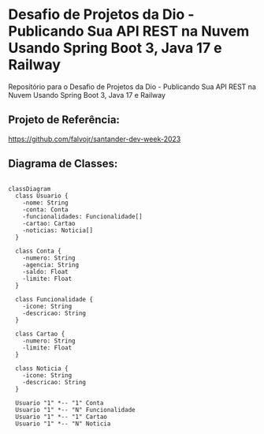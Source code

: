 # Desafio de Projetos da Dio - Publicando Sua API REST na Nuvem Usando Spring Boot 3, Java 17 e Railway
Reposítório para o Desafio de Projetos da Dio - Publicando Sua API REST na Nuvem Usando Spring Boot 3, Java 17 e Railway

## Projeto de Referência:
https://github.com/falvojr/santander-dev-week-2023

## Diagrama de Classes:
```mermaid

classDiagram
  class Usuario {
    -nome: String
    -conta: Conta
    -funcionalidades: Funcionalidade[]
    -cartao: Cartao
    -noticias: Noticia[]
  }

  class Conta {
    -numero: String
    -agencia: String
    -saldo: Float
    -limite: Float
  }

  class Funcionalidade {
    -icone: String
    -descricao: String
  }

  class Cartao {
    -numero: String
    -limite: Float
  }

  class Noticia {
    -icone: String
    -descricao: String
  }

  Usuario "1" *-- "1" Conta
  Usuario "1" *-- "N" Funcionalidade
  Usuario "1" *-- "1" Cartao
  Usuario "1" *-- "N" Noticia
```
